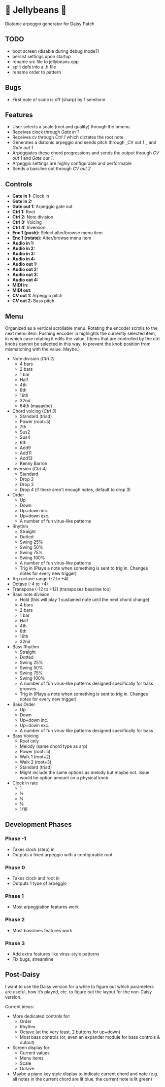 # :candy: Jellybeans :candy:

Diatonic arpeggio generator for Daisy Patch

## TODO
* boot screen (disable during debug mode?)
* persist settings upon startup
* rename src file to jellybeans.cpp
* split defs into a .h file
* rename order to pattern

## Bugs
* First note of scale is off (sharp) by 1 semitone

## Features

* User selects a scale (root and quality) through the bmenu.
* Receives clock through _Gate in 1_ 
* Receives cv through _Ctrl 1_ which dictates the root note
* Generates a diatonic arpeggio and sends pitch through _CV out 1 _ and _Gate out 1_
* Arpeggiates these chord progressions and sends the output through _CV out 1_ and _Gate out 1_. 
* Arpeggio settings are highly configurable and performable
* Sends a bassline out through _CV out 2_


## Controls
* **Gate in 1:** Clock in
* **Gate in 2:**
* **Gate out 1:** Arpeggio gate out
* **Ctrl 1:** Root
* **Ctrl 2:** Note division
* **Ctrl 3:** Voicing 
* **Ctrl 4:** Inversion
* **Enc 1 (push):** Select alter/browse menu item
* **Enc 1 (rotate):** Alter/browse menu item
* **Audio in 1:**
* **Audio in 2:**
* **Audio in 3:**
* **Audio in 4:**
* **Audio out 1:**
* **Audio out 2:**
* **Audio out 3:**
* **Audio out 4:**
* **MIDI in:** 
* **MIDI out:** 
* **CV out 1:** Arpeggio pitch
* **CV out 2:** Bass pitch


## Menu

Organized as a vertical scrollable menu. Rotating the encoder scrolls to the next menu item. Pushing encoder in highlights the currently selected item, in which case rotating it edits the value. (Items that are controlled by the ctrl knobs cannot be selected in this way, to prevent the knob position from mismatching with the value. Maybe.)



* Note division (_Ctrl 2)_
    * 4 bars
    * 2 bars
    * 1 bar
    * Half
    * 4th
    * 8th
    * 16th
    * 32nd
    * 64th (maaaybe)
* Chord voicing (_Ctrl 3)_
    * Standard (triad)
    * Power (root+5)
    * 7th
    * Sus2
    * Sus4
    * 6th
    * Add9
    * Add11
    * Add13
    * Kenny Barron
* Inversion (_Ctrl 4)_
    * Standard
    * Drop 2
    * Drop 3
    * Drop 4 (if there aren't enough notes, default to drop 3)
* Order
    * Up
    * Down
    * Up+down inc.
    * Up+down exc.
    * A number of fun virus-like patterns
* Rhythm
    * Straight
    * Dotted
    * Swing 25%
    * Swing 50%
    * Swing 75%
    * Swing 100%
    * A number of fun virus-like patterns
    * Trig in (Plays a note when something is sent to trig in. Changes notes for every new trigger)
* Arp octave range (-2 to +4)
* Octave (-4 to +4)
* Transpose (-12 to +12) (transposes bassline too)
* Bass note division
    * Hold (this will play 1 sustained note until the next chord change)
    * 4 bars
    * 2 bars
    * 1 bar
    * Half
    * 4th
    * 8th
    * 16th
    * 32nd
* Bass Rhythm
    * Straight
    * Dotted
    * Swing 25%
    * Swing 50%
    * Swing 75%
    * Swing 100%
    * A number of fun virus-like patterns designed specifically for bass grooves
    * Trig in (Plays a note when something is sent to trig in. Changes notes for every new trigger)
* Bass Order
    * Up
    * Down
    * Up+down inc.
    * Up+down exc.
    * A number of fun virus-like patterns designed specifically for bass
* Bass Voicing
    * Root only
    * Melody (same chord type as arp)
    * Power (root+5)
    * Walk 1 (root+2)
    * Walk 2 (root+3)
    * Standard (triad)
    * Might include the same options as melody but maybe not. Issue would be option amount on a physical knob
* Clock in rate
    * 1
    * ½
    * ¼
    * ⅛
    * 1/16


## Development Phases


### Phase -1



* Takes clock (step) in
* Outputs a fixed arpeggio with a configurable root


### Phase 0



* Takes clock and root in
* Outputs 1 type of arpeggio


### Phase 1



* Most arpeggiation features work


### Phase 2



* Most basslines features work


### Phase 3



* Add extra features like virus-style patterns
* Fix bugs, streamline


## Post-Daisy

I want to use the Daisy version for a while to figure out which parameters are useful, how it’s played, etc. to figure out the layout for the non-Daisy version. 

Current ideas:



* More dedicated controls for:
    * Order 
    * Rhythm
    * Octave (at the very least, 2 buttons for up+down)
    * Most bass controls (or, even an expander module for bass controls & output)
* Screen display for:
    * Current values
    * Menu items
    * Scale
    * Octave
* Maybe a piano key style display to indicate current chord and note (e.g. all notes in the current chord are lit blue, the current note is lit green)

